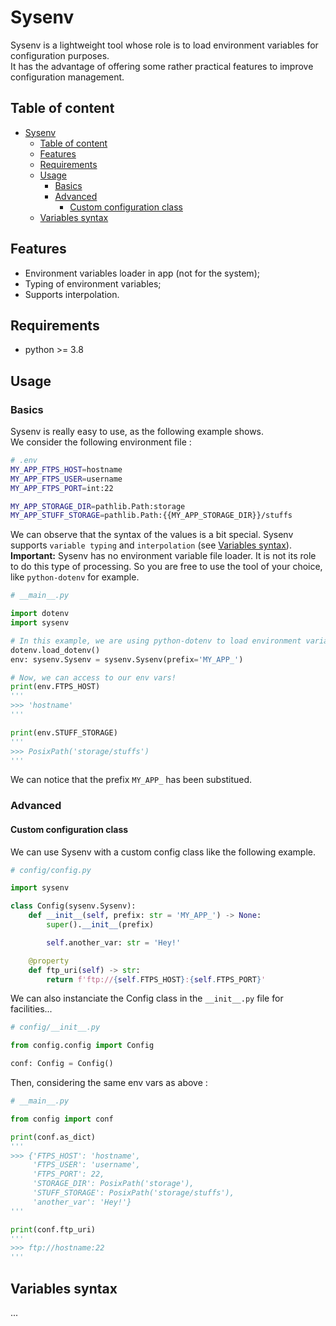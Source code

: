 # Sysenv

Sysenv is a lightweight tool whose role is to load environment variables for configuration purposes.  
It has the advantage of offering some rather practical features to improve configuration management.  

## Table of content
- [Sysenv](#sysenv)
  - [Table of content](#table-of-content)
  - [Features](#features)
  - [Requirements](#requirements)
  - [Usage](#usage)
    - [Basics](#basics)
    - [Advanced](#advanced)
      - [Custom configuration class](#custom-configuration-class)
  - [Variables syntax](#variables-syntax)

## Features

- Environment variables loader in app (not for the system);
- Typing of environment variables;
- Supports interpolation.

## Requirements

- python >= 3.8

## Usage

### Basics

Sysenv is really easy to use, as the following example shows.  
We consider the following environment file :

```bash
# .env
MY_APP_FTPS_HOST=hostname
MY_APP_FTPS_USER=username
MY_APP_FTPS_PORT=int:22

MY_APP_STORAGE_DIR=pathlib.Path:storage
MY_APP_STUFF_STORAGE=pathlib.Path:{{MY_APP_STORAGE_DIR}}/stuffs
```

We can observe that the syntax of the values is a bit special. Sysenv supports `variable typing` and `interpolation` (see [Variables syntax](#variables-syntax)).  
**Important:** Sysenv has no environment variable file loader. It is not its role to do this type of processing. So you are free to use the tool of your choice, like `python-dotenv` for example.

```python
# __main__.py

import dotenv
import sysenv

# In this example, we are using python-dotenv to load environment variables.
dotenv.load_dotenv()
env: sysenv.Sysenv = sysenv.Sysenv(prefix='MY_APP_')

# Now, we can access to our env vars!
print(env.FTPS_HOST)
'''
>>> 'hostname' 
'''

print(env.STUFF_STORAGE)
''' 
>>> PosixPath('storage/stuffs') 
'''
```

We can notice that the prefix `MY_APP_` has been substitued.

### Advanced

#### Custom configuration class

We can use Sysenv with a custom config class like the following example.

```python
# config/config.py

import sysenv

class Config(sysenv.Sysenv):
    def __init__(self, prefix: str = 'MY_APP_') -> None:
        super().__init__(prefix)

        self.another_var: str = 'Hey!'

    @property
    def ftp_uri(self) -> str:
        return f'ftp://{self.FTPS_HOST}:{self.FTPS_PORT}'

```

We can also instanciate the Config class in the `__init__.py` file for facilities...

```python
# config/__init__.py

from config.config import Config

conf: Config = Config()
```

Then, considering the same env vars as above :

```python
# __main__.py

from config import conf

print(conf.as_dict)
'''
>>> {'FTPS_HOST': 'hostname',
     'FTPS_USER': 'username',
     'FTPS_PORT': 22,
     'STORAGE_DIR': PosixPath('storage'),
     'STUFF_STORAGE': PosixPath('storage/stuffs'),
     'another_var': 'Hey!'}
'''

print(conf.ftp_uri)
''' 
>>> ftp://hostname:22 
'''
```

## Variables syntax

...